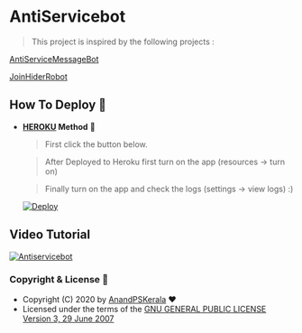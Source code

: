 # AntiServicebot

> This project is inspired by the following projects :

[AntiServiceMessageBot](https://t.me/AntiServiceMessageBot)

[JoinHiderRobot](https://t.me/JoinHiderRobot)

## How To Deploy 👷

* **[HEROKU](https://www.heroku.com/) Method** 🔧

  > First click the button below. 

  > After Deployed to Heroku first turn on the app (resources -> turn on) 

  > Finally turn on the app and check the logs (settings -> view logs) :)

  [![Deploy](https://www.herokucdn.com/deploy/button.svg)](https://heroku.com/deploy?template=https://github.com/Anandpskerala/antiservicebot/tree/master)


## Video Tutorial
  [![Antiservicebot](https://res.cloudinary.com/marcomontalbano/image/upload/v1602564764/video_to_markdown/images/youtube--zCryDI13Ck0-c05b58ac6eb4c4700831b2b3070cd403.jpg)](https://youtu.be/zCryDI13Ck0 "Antiservicebot")

  ### Copyright & License 👮

* Copyright (C) 2020 by [AnandPSKerala](https://github.com/Anandpskerala) ❤️️
* Licensed under the terms of the [GNU GENERAL PUBLIC LICENSE Version 3, 29 June 2007](https://github.com/Anandpskerala/antiservicebot/blob/master/LICENSE)
